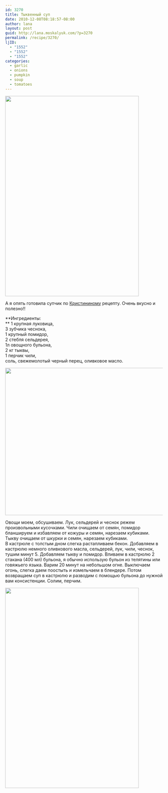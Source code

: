 ```yaml
---
id: 3270
title: Тыквенный суп
date: 2010-12-08T08:18:57-08:00
author: lana
layout: post
guid: http://lana.moskalyuk.com/?p=3270
permalink: /recipe/3270/
ljID:
  - "1552"
  - "1552"
  - "1552"
categories:
  - garlic
  - onions
  - pumpkin
  - soup
  - tomatoes
---
```

<img loading="lazy" class="alignnone" title="pumpkin soup" src="http://farm6.static.flickr.com/5041/5232441543_019c411734_z.jpg" alt="" width="427" height="640" />

А я опять готовила супчик по [Кристининому](http://luckycook.livejournal.com/8831.html) рецепту. Очень вкусно и полезно!!

**Ингредиенты:  
** 1 крупная луковица,  
3 зубчика чеснока,  
1 крупный помидор,  
2 стебля сельдерея,  
1л овощного бульона,  
2 кг тыквы,  
1 перчик чили,  
соль, свежемолотый черный перец, оливковое масло.

<img loading="lazy" class="alignnone" title="pumpkin soup" src="http://farm6.static.flickr.com/5202/5232443781_d5274e2f19_z.jpg" alt="" width="640" height="471" /> 

Овощи моем, обсушиваем. Лук, сельдерей и чеснок режем произвольными кусочками. Чили очищаем от семян, помидор бланшируем и избавляем от кожуры и семян, нарезаем кубиками. Тыкву очищаем от шкурки и семян, нарезаем кубиками.  
В кастрюле с толстым дном слегка растапливаем бекон. Добавляем в кастрюлю немного оливкового масла, сельдерей, лук, чили, чеснок, тушим минут 5. Добавляем тыкву и помидор. Вливаем в кастрюлю 2 стакана (400 мл) бульона, я обычно использую бульон из телятины или говяжьего языка. Варим 20 минут на небольшом огне. Выключаем огонь, слегка даем поостыть и измельчаем в блендере. Потом возвращаем суп в кастрюлю и разводим с помощью бульона до нужной вам консистенции. Солим, перчим.

<img loading="lazy" class="alignnone" title="pumpkin soup" src="http://farm6.static.flickr.com/5088/5233041176_a0018b6053_z.jpg" alt="" width="427" height="640" />